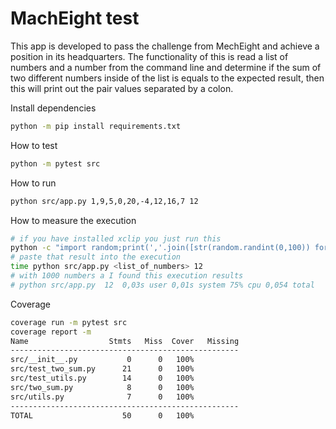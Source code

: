 # MachEight test

This app is developed to pass the challenge from MechEight and achieve a position in its headquarters. The functionality of this is read a list of numbers and a number from the command line and determine if the sum of two different numbers inside of the list is equals to the expected result, then this will print out the pair values separated by a colon.

Install dependencies

```bash
python -m pip install requirements.txt
```

How to test

```bash
python -m pytest src
```

How to run

```bash
python src/app.py 1,9,5,0,20,-4,12,16,7 12
```

How to measure the execution

```bash
# if you have installed xclip you just run this
python -c "import random;print(','.join([str(random.randint(0,100)) for x in range(1001)]))" | xclip -selection c
# paste that result into the execution
time python src/app.py <list_of_numbers> 12
# with 1000 numbers a I found this execution results
# python src/app.py  12  0,03s user 0,01s system 75% cpu 0,054 total
```

Coverage

```bash
coverage run -m pytest src
coverage report -m
Name                  Stmts   Miss  Cover   Missing
---------------------------------------------------
src/__init__.py           0      0   100%
src/test_two_sum.py      21      0   100%
src/test_utils.py        14      0   100%
src/two_sum.py            8      0   100%
src/utils.py              7      0   100%
---------------------------------------------------
TOTAL                    50      0   100%
```
